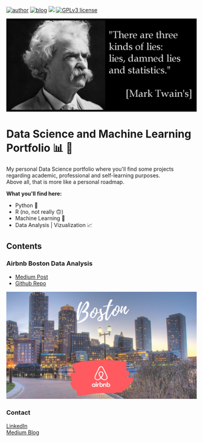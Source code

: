 [![author](https://img.shields.io/badge/author-heitorcarvalho-red.svg)](https://www.linkedin.com/in/heitor-carvalho-pinheiro-4b58851b7/) [![blog](https://img.shields.io/badge/blog-medium-green.svg)](https://heitor-c-pinheiro.medium.com/) [![](https://img.shields.io/badge/python-3.10+-blue.svg)](https://www.python.org/downloads/release/python-365/) [![GPLv3 license](https://img.shields.io/badge/License-GPLv3-blue.svg)](http://perso.crans.org/besson/LICENSE.html)

<p align="center">
  <img src="https://github.com/Heitorcp/DS-Portfolio/blob/main/damn-lies-twain.png" >
</p>

# Data Science and Machine Learning Portfolio 📊 🧠
My personal Data Science portfolio where you'll find some projects regarding academic, professional and self-learning purposes.  
Above all, that is more like a personal roadmap.

**What you'll find here:**
* Python 🐍
* R (no, not really 🙃) 
* Machine Learning 🤖
* Data Analysis | Vizualization 📈

## Contents
### Airbnb Boston Data Analysis 

* [Medium Post](https://heitor-c-pinheiro.medium.com/airbnb-boston-data-analysis-a968736689e9)
* [Github Repo](https://github.com/Heitorcp/airbnb_boston)

![boston_intro](https://raw.githubusercontent.com/Heitorcp/airbnb_boston/main/images/boston-intro.png)


### Contact
[LinkedIn](https://www.linkedin.com/in/heitor-carvalho-pinheiro-4b58851b7/)  
[Medium Blog](https://heitor-c-pinheiro.medium.com/)
